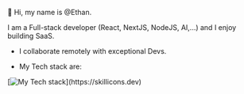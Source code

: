 👋 Hi, my name is @Ethan. 

I am a Full-stack developer (React, NextJS, NodeJS, AI,...) and I enjoy building SaaS.
- I collaborate remotely with exceptional Devs.

- My Tech stack are:

[![My Tech stack](https://skillicons.dev/icons?i=js,html,css,express,git,githubactions,graphql,js,materialui,mongodb,react,redis,redux,sentry,tailwind,nextjs,nodejs,npm,postgres,postman,prisma,ts,vercel,vite,vscode,webpack,)](https://skillicons.dev)
<!---
Sergyoubi/Sergyoubi is a ✨ special ✨ repository because its `README.md` (this file) appears on your GitHub profile.
You can click the Preview link to take a look at your changes.
--->
